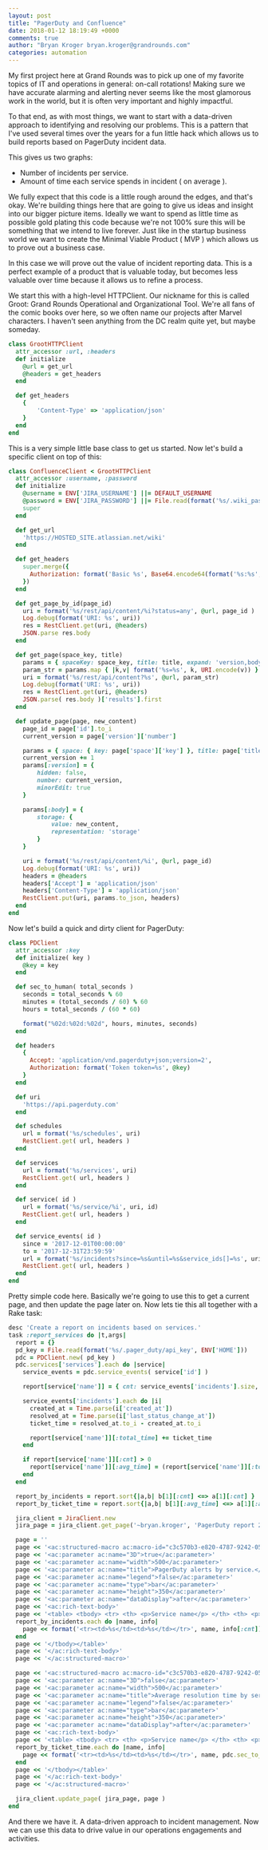 ```yaml
---
layout: post
title: "PagerDuty and Confluence"
date: 2018-01-12 18:19:49 +0000
comments: true
author: "Bryan Kroger bryan.kroger@grandrounds.com"
categories: automation
---
```

My first project here at Grand Rounds was to pick up one of my favorite topics of IT and operations 
in general: on-call rotations!  Making sure we have accurate alarming and alerting never seems like the
most glamorous work in the world, but it is often very important and highly impactful.

To that end, as with most things, we want to start with a data-driven approach to identifying and resolving
our problems.  This is a pattern that I've used several times over the years for a fun little hack which
allows us to build reports based on PagerDuty incident data.

This gives us two graphs:

* Number of incidents per service.
* Amount of time each service spends in incident ( on average ).

We fully expect that this code is a little rough around the edges, and that's okay.  We're building things
here that are going to give us ideas and insight into our bigger picture items.  Ideally we want to
spend as little time as possible gold plating this code because we're not 100% sure this will be something
that we intend to live forever.  Just like in the startup business world we want to create the Minimal
Viable Product ( MVP ) which allows us to prove out a business case.

In this case we will prove out the value of incident reporting data.  This is a perfect example of a product
that is valuable today, but becomes less valuable over time because it allows us to refine a process.

We start this with a high-level HTTPClient.  Our nickname for this is called Groot: 
Grand Rounds Operational and Organizational Tool.  We're all fans of the comic books over here, 
so we often name our projects after Marvel characters.  I haven't seen anything from the DC 
realm quite yet, but maybe someday.

```ruby
class GrootHTTPClient
  attr_accessor :url, :headers
  def initialize
    @url = get_url
    @headers = get_headers
  end

  def get_headers
    {
        'Content-Type' => 'application/json'
    }
  end
end
```

This is a very simple little base class to get us started.  Now let's build a specific client on top of this:

```ruby
class ConfluenceClient < GrootHTTPClient
  attr_accessor :username, :password
  def initialize
    @username = ENV['JIRA_USERNAME'] ||= DEFAULT_USERNAME
    @password = ENV['JIRA_PASSWORD'] ||= File.read(format('%s/.wiki_pass', ENV['HOME'])).chomp
    super
  end

  def get_url
    'https://HOSTED_SITE.atlassian.net/wiki'
  end

  def get_headers
    super.merge({
      Authorization: format('Basic %s', Base64.encode64(format('%s:%s', @username, @password)))
    })
  end

  def get_page_by_id(page_id)
    uri = format('%s/rest/api/content/%i?status=any', @url, page_id )
    Log.debug(format('URI: %s', uri))
    res = RestClient.get(uri, @headers)
    JSON.parse res.body
  end

  def get_page(space_key, title)
    params = { spaceKey: space_key, title: title, expand: 'version,body.view,space' }
    param_str = params.map { |k,v| format('%s=%s', k, URI.encode(v)) }.join('&')
    uri = format('%s/rest/api/content?%s', @url, param_str)
    Log.debug(format('URI: %s', uri))
    res = RestClient.get(uri, @headers)
    JSON.parse( res.body )['results'].first
  end

  def update_page(page, new_content)
    page_id = page['id'].to_i
    current_version = page['version']['number']

    params = { space: { key: page['space']['key'] }, title: page['title'], type: 'page' }
    current_version += 1
    params[:version] = {
        hidden: false,
        number: current_version,
        minorEdit: true
    }

    params[:body] = {
        storage: {
            value: new_content,
            representation: 'storage'
        }
    }

    uri = format('%s/rest/api/content/%i', @url, page_id)
    Log.debug(format('URI: %s', uri))
    headers = @headers
    headers['Accept'] = 'application/json'
    headers['Content-Type'] = 'application/json'
    RestClient.put(uri, params.to_json, headers)
  end
end
```

Now let's build a quick and dirty client for PagerDuty:

```ruby
class PDClient
  attr_accessor :key
  def initialize( key )
    @key = key
  end

  def sec_to_human( total_seconds )
    seconds = total_seconds % 60
    minutes = (total_seconds / 60) % 60
    hours = total_seconds / (60 * 60)

    format("%02d:%02d:%02d", hours, minutes, seconds)
  end

  def headers
    {
      Accept: 'application/vnd.pagerduty+json;version=2',
      Authorization: format('Token token=%s', @key)
    }
  end

  def uri
    'https://api.pagerduty.com'
  end

  def schedules
    url = format('%s/schedules', uri)
    RestClient.get( url, headers )
  end

  def services
    url = format('%s/services', uri)
    RestClient.get( url, headers )
  end

  def service( id )
    url = format('%s/service/%i', uri, id)
    RestClient.get( url, headers )
  end

  def service_events( id )
    since = '2017-12-01T00:00:00'
    to = '2017-12-31T23:59:59'
    url = format('%s/incidents?since=%s&until=%s&service_ids[]=%s', uri, since, to, id)
    RestClient.get( url, headers )
  end
end
```

Pretty simple code here.  Basically we're going to use this to get a current page, and then update the page later on.  Now lets tie this all together with a Rake task:

```ruby
desc 'Create a report on incidents based on services.'
task :report_services do |t,args|
  report = {}
  pd_key = File.read(format('%s/.pager_duty/api_key', ENV['HOME']))
  pdc = PDClient.new( pd_key )
  pdc.services['services'].each do |service|
    service_events = pdc.service_events( service['id'] )

    report[service['name']] = { cnt: service_events['incidents'].size, total_time: 0.0, avg_time: 0.0 }

    service_events['incidents'].each do |i|
      created_at = Time.parse(i['created_at'])
      resolved_at = Time.parse(i['last_status_change_at'])
      ticket_time = resolved_at.to_i - created_at.to_i

      report[service['name']][:total_time] += ticket_time
    end

    if report[service['name']][:cnt] > 0
      report[service['name']][:avg_time] = (report[service['name']][:total_time] / report[service['name']][:cnt])
    end
  end

  report_by_incidents = report.sort{|a,b| b[1][:cnt] <=> a[1][:cnt] }
  report_by_ticket_time = report.sort{|a,b| b[1][:avg_time] <=> a[1][:avg_time] }

  jira_client = JiraClient.new
  jira_page = jira_client.get_page('~bryan.kroger', 'PagerDuty report 2017-12' )

  page = ''
  page << '<ac:structured-macro ac:macro-id="c3c570b3-e820-4787-9242-05af79a10c55" ac:name="chart" ac:schema-version="1">'
  page << '<ac:parameter ac:name="3D">true</ac:parameter>'
  page << '<ac:parameter ac:name="width">500</ac:parameter>'
  page << '<ac:parameter ac:name="title">PagerDuty alerts by service.</ac:parameter>'
  page << '<ac:parameter ac:name="legend">false</ac:parameter>'
  page << '<ac:parameter ac:name="type">bar</ac:parameter>'
  page << '<ac:parameter ac:name="height">350</ac:parameter>'
  page << '<ac:parameter ac:name="dataDisplay">after</ac:parameter>'
  page << '<ac:rich-text-body>'
  page << '<table> <tbody> <tr> <th> <p>Service name</p> </th> <th> <p>Count</p> </th> </tr>'
  report_by_incidents.each do |name, info|
    page << format('<tr><td>%s</td><td>%s</td></tr>', name, info[:cnt])
  end
  page << '</tbody></table>'
  page << '</ac:rich-text-body>'
  page << '</ac:structured-macro>'

  page << '<ac:structured-macro ac:macro-id="c3c570b3-e820-4787-9242-05af79a10c55" ac:name="chart" ac:schema-version="1">'
  page << '<ac:parameter ac:name="3D">false</ac:parameter>'
  page << '<ac:parameter ac:name="width">500</ac:parameter>'
  page << '<ac:parameter ac:name="title">Average resolution time by service.</ac:parameter>'
  page << '<ac:parameter ac:name="legend">false</ac:parameter>'
  page << '<ac:parameter ac:name="type">bar</ac:parameter>'
  page << '<ac:parameter ac:name="height">350</ac:parameter>'
  page << '<ac:parameter ac:name="dataDisplay">after</ac:parameter>'
  page << '<ac:rich-text-body>'
  page << '<table> <tbody> <tr> <th> <p>Service name</p> </th> <th> <p>Average resolution time</p> </th> </tr>'
  report_by_ticket_time.each do |name, info|
    page << format('<tr><td>%s</td><td>%s</td></tr>', name, pdc.sec_to_human(info[:avg_time]))
  end
  page << '</tbody></table>'
  page << '</ac:rich-text-body>'
  page << '</ac:structured-macro>'

  jira_client.update_page( jira_page, page )
end
```

And there we have it.  A data-driven approach to incident management.  Now we can use this data
to drive value in our operations engagements and activities.

